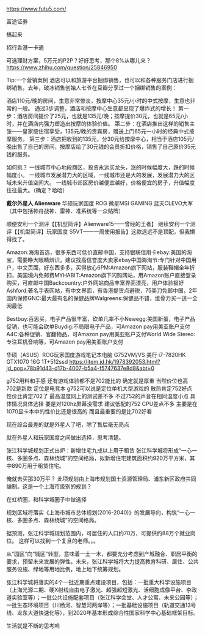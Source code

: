 



https://www.futu5.com/



富途证券

搞起来

招行香港一卡通



可选理财方案，5万元的P2P？好好思考，那个8%从哪儿来？
https://www.zhihu.com/question/25846950



Tip:一个营销案例
酒店可以和旅游平台捆绑销售，也可以和各种服务门店进行捆绑销售。去年，破冰销售创始人七爷在豆瓣分享过一个捆绑销售的案例：

酒店110元/晚的房间，生意非常惨淡，按摩中心35元/小时的中式按摩，生意也非常的一般。
通过3步调整，酒店和按摩中心生意都呈现了爆炸式的增长！
第一步：酒店房间提价了25元，也就是135元/晚；按摩提价30元，也就是65元/小时，并在酒店内强力塑造出按摩的体验价值。
第二步：在酒店推出这样的销售主张——皇家级住宿享受，135元/晚的贵宾房，赠送上门65元一小时的经典中式按摩服务。
第三步：酒店把收到的135元，分30元给按摩中心，相当于酒店105元/晚出售了自己的房间，按摩店给了30元钱的会员折扣价格，销售了自己原价35元钱的服务。

如何挑？
一线城市中心地段商区，投资永远买龙头，涨的时候幅度大，跌的时候幅度小。
一线城市发展潜力大的区域，一线城市还是大的发展，发展潜力大的区域未来升值空间大。
一线城市郊区房价越便宜越好，价格便宜的房子，升值幅度往往最大。（确定？哈哈）


**戴尔外星人 Alienware**
华硕玩家国度 ROG
微星MSI GAMING
蓝天CLEVO大军（其中包括神舟战神、雷神、准系统等一众贴牌）

顺便安利一个测评【【机型简评】Alienware15——曾经的王者】
继续安利一个测评【【机型简评】玩家国度 S5VT——一周使用报告】这款远远不是顶配，但我懒得找了。



Amazon:海淘首选，很多东西可低价直邮中国，支持银联信用卡ebay:美国的淘宝，需要睁大眼睛辨识，建议找高信誉度大卖家ebay中国海淘节:专门针对中国用户，中文页面，好东西多多，买得放心6PM:Amazon旗下网站，服装鞋帽全年折扣，美国境内免邮费MYHABIT:Amazon旗下闪购网站，用Amazon账户直接登录购买，可直邮中国Backcountry:户外网站商品丰富界面漂亮，用户体验极好Ashford:著名手表网站，有中文界面，有香港提货点避税，75美刀免邮中国，2年国内保修GNC:最大最有名的保健品牌Walgreens:保健品不错，维骨力买一送一全网最低


Bestbuy:百思买，电子产品很丰富，砍单几率不小Newegg:美国新蛋，电子产品促销，也可能会砍单Buydig:不局限电子产品，可Amazon pay用美亚账户支付A4C:各种促销、官翻物品，可Amazon pay用美亚账户支付World Wide Stereo:专注耳机音响等，可Amazon pay用美亚账户支付

华硕（ASUS）ROG玩家国度游戏笔记本电脑 G752VM/VS 美行 i7-7820HK GTX1070 16G 1T+512ssd
https://item.jd.hk/1978392053.html?jd_pop=78b91d43-d17b-4007-b5a4-f5747637e8d8&abt=0

g752用料和手感 还有游戏体验都不是702能比的 确定就是厚重 当然价位也高 702是新款 定位是电竞本 g752可以说是定位单机大型游戏的 散热肯定752好点 性价比肯定702了 最高温度网上的测试差不多 不过752的声音在相同温度小点 具体情况具体选择 要是对120hz屏幕没需求 建议低配的752 CPU差点不多 主要是在1070显卡本中的性价比还是很高的 而且最重要的是比702好看


现在综合最差的就是外星人了吧，除了售后毫无亮点



就在外星人和玩家国度之间做出选择，思考清楚。


张江科学城规划正式出炉：新增住宅九成以上用于租赁
张江科学城将形成“一心一核、多圈多点、森林绕城”的空间格局，拟新增住宅建筑面积约920万平方米，其中890万用于租赁住宅。

俺就去买那30万平？
此项规划由上海市规划国土资源管理局、浦东新区政府共同编制。这是一个上海市级别的规划？

在虹桥圈，和科学城圈子中做选择



规划区域将落实《上海市城市总体规划(2016-2040)》的发展导向，构筑“一心一核、多圈多点、森林绕城”的空间格局。

据预测，张江科学城规划范围内，可居住的人口约70万，可提供约88万个就业岗位。
这样可以找到一个复旦的老师。。。

从“园区”向“城区”转型，意味着一土一木，都要充分考虑到产城融合、职居平衡的要求，预留未来发展的弹性。未来，张江科学城将大力提高教育科研、居住、公共服务设施、绿地等用地比例，地上地下统筹规划。


张江科学城将落实的4个一批近期重点建设项目，包括：一批重大科学设施项目（上海光源二期、硬X射线自由电子激光、超强超短激光、活细胞成像平台、李政道实验室等）；一批公共设施配套项目（张江科学会堂、人才公寓、未来公园等）；一批生态环境项目（川杨河、智慧河两岸等）；一批基础设施项目（轨道交通13号线、龙东大道快速化等），到2020年基本形成综合性国家科学中心基础框架目标。



生活就是不断的思考哈




